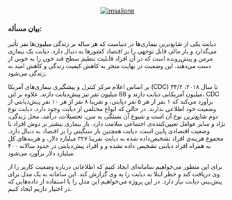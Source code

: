 <a href="https://imsalione.ir" traget="_blank">
  <p align="center">
    <img src="https://imsalione.ir/wp-content/uploads/2024/08/Cover-2-1920x2673.png" alt="imsalione" />
  </p>
</a>

### بیان مسأله:
دیابت یکی از شایع‌ترین بیماری‌ها در دنیاست که هر ساله بر زندگی میلیون‌ها نفر تأثیر می‌گذارد و بار مالی قابل توجهی را بر اقتصاد کشورها به دنبال دارد. دیابت یک بیماری مزمن و پیش‌رونده است که در آن افراد قابلیت تنظیم سطح قند خون را به خوبی از دست می‌دهند. این وضعیت در نهایت منجر به کاهش کیفیت زندگی و کاهش امید به زندگی می‌شود.  

بر اساس اعلام مرکز کنترل و پیشگیری بیماری‌های آمریکا (CDC) تا سال ۲۰۱۸، ۳۴/۲ میلیون آمریکایی دیابت دارند و 88 میلیون نفر نیز پیش‌دیابت دارند. علاوه بر این، CDC برآورد می‌کند که ۱ نفر از هر ۵ نفر دیابتی، و تقریبا ۸ نفر از هر ۱۰ نفر پیش‌دیابتی از وضعیت خود اطلاعی ندارند. در حالی که انواع مختلفی از دیابت وجود دارد، دیابت نوع دوم شایع‌ترین نوع آن است و شیوع آن بستگی به سن، تحصیلات، درآمد، محل زندگی، نژاد و سایر عوامل تعیین‌کننده‌ی اجتماعی سلامت دارد. بار بیماری بیشتر بر دوش افراد با وضعیت اقتصادی پایین است. دیابت همچنین بار سنگینی را بر اقتصاد به دنبال دارد. مجموع هزینه‌‌ی افراد تشخیص‌داده شده به دیابت تقریبا ۳۲۷ میلیارد دلار، و هزینه‌های کل به همراه افراد دیابتی تشخیص داده نشده و و افراد پیش‌دیابتی در حدود سالانه ۴۰۰ میلیارد دلار برآورد می‌شود.  

برای این منظور می‌خواهیم سامانه‌ای ایجاد کنیم که اطلاعاتی درباره وضعیت کاربر را از وی دریافت کند و خطر ابتلا به دیابت را به وی گزارش کند. این سامانه به یک مدل برای پیش‌بینی دیابت نیاز دارد. در این پروژه می‌خواهیم این مدل را با استفاده از داده‌هایی که در اختیار داریم ایجاد کنیم.
